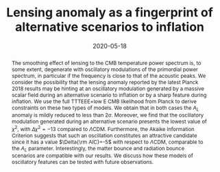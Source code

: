 ---
title: "Lensing anomaly as a fingerprint of alternative scenarios to inflation"
authors:
- admin
- Xingang Chen
- Marc Kamionkowski
- Abraham Loeb
date: "2020-05-18"
doi: ""

# Schedule page publish date (NOT publication's date).
publishDate: ""

# Publication type.
# Legend: 0 = Uncategorized; 1 = Conference paper; 2 = Journal article;
# 3 = Preprint / Working Paper; 4 = Report; 5 = Book; 6 = Book section;
# 7 = Thesis; 8 = Patent
publication_types: ["3"]

# Publication name and optional abbreviated publication name.
publication: ""
publication_short: ""

abstract: The smoothing effect of lensing to the CMB temperature power spectrum is, to some extent, degenerate with oscillatory modulations of the primordial power spectrum, in particular if the frequency is close to that of the acoustic peaks. We consider the possibility that the lensing anomaly reported by the latest Planck 2018 results may be hinting at an oscillatory modulation generated by a massive scalar field during an alternative scenario to inflation or by a sharp feature during inflation. We use the full TTTEEE+low E CMB likelihood from Planck to derive constraints on these two types of models. We obtain that in both cases the $A_L$ anomaly is mildly reduced to less than $2\sigma$. Moreover, we find that the oscillatory modulation generated during an alternative scenario presents the lowest value of $\chi^2$, with $\Delta\chi^2=-13$ compared to $\Lambda$CDM. Furthermore, the Akaike Information Criterion suggests that such an oscillation constitutes an attractive candidate since it has a value $\Delta{\rm AIC}=-5$ with respect to $\Lambda$CDM, comparable to the $A_L$ parameter. Interestingly, the matter bounce and radiation bounce scenarios are compatible with our results. We discuss how these models of oscillatory features can be tested with future observations.

# Summary. An optional shortened abstract.
summary: 

tags:
- Inflation
- CMB
- Lensing
- Alternatives to inflation
featured: false

links:
- name: arXiv
  url: https://arxiv.org/pdf/2005.08998.pdf
url_pdf: 
url_code: ''
url_dataset: ''
url_poster: ''
url_project: ''
url_slides: ''
url_source: ''
url_video: ''

# Featured image
# To use, add an image named `featured.jpg/png` to your page's folder. 
image:
  caption: 'Image credit: [**Unsplash**]'
  focal_point: ""
  preview_only: false

# Associated Projects (optional).
#   Associate this publication with one or more of your projects.
#   Simply enter your project's folder or file name without extension.
#   E.g. `internal-project` references `content/project/internal-project/index.md`.
#   Otherwise, set `projects: []`.
projects:
- newphysicsCMB

# Slides (optional).
#   Associate this publication with Markdown slides.
#   Simply enter your slide deck's filename without extension.
#   E.g. `slides: "example"` references `content/slides/example/index.md`.
#   Otherwise, set `slides: ""`.
slides: ""
---